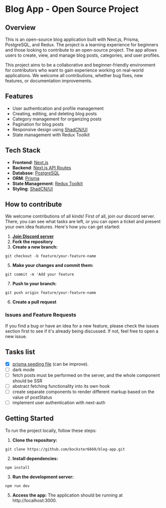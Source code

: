 # Blog App - Open Source Project

## Overview

This is an open-source blog application built with Next.js, Prisma, PostgreSQL, and Redux. The project is a learning experience for beginners and those looking to contribute to an open-source project. The app allows users to create, view, and manage blog posts, categories, and user profiles.

This project aims to be a collaborative and beginner-friendly environment for contributors who want to gain experience working on real-world applications. We welcome all contributions, whether bug fixes, new features, or documentation improvements.

## Features

- User authentication and profile management
- Creating, editing, and deleting blog posts
- Category management for organizing posts
- Pagination for blog posts
- Responsive design using [ShadCN/UI](https://shadcn.dev/)
- State management with Redux Toolkit

## Tech Stack

- **Frontend**: [Next.js](https://nextjs.org/)
- **Backend**: [Next.js API Routes](https://nextjs.org/docs/api-routes/introduction)
- **Database**: [PostgreSQL](https://www.postgresql.org/)
- **ORM**: [Prisma](https://www.prisma.io/)
- **State Management**: [Redux Toolkit](https://redux-toolkit.js.org/)
- **Styling**: [ShadCN/UI](https://shadcn.dev/)

## How to contribute
We welcome contributions of all kinds! First of all, join our discord server. There, you can see what tasks are left, or you can open a ticket and present your own idea features. Here's how you can get started:

1. [**Join Discord server**](https://discord.gg/4DNwb3rQhZ)
2. **Fork the repository**
3. **Create a new branch:**
```console
git checkout -b feature/your-feature-name
```
5. **Make your changes and commit them:**
```console
git commit -m 'Add your feature
```
7. **Push to your branch:**
```console
git push origin feature/your-feature-name
```
6. **Create a pull request**

### Issues and Feature Requests
If you find a bug or have an idea for a new feature, please check the issues section first to see if it's already being discussed. If not, feel free to open a new issue.

## Tasks list
- [x] [prisma seeding file](https://www.prisma.io/docs/orm/prisma-migrate/workflows/seeding) (can be improve).
- [ ] dark mode
- [ ] fetch posts must be performed on the server, and the whole component should be SSR
- [ ] abstract fetching functionality into its own hook
- [ ] create separate components to render different markup based on the value of postStatus
- [ ] implement user authentication with next-auth

## Getting Started
To run the project locally, follow these steps:

1. **Clone the repository:**
```console
git clone https://github.com/bockster6669/blog-app.git
```
2. **Install dependencies:**
 ```console
npm install
```
3. **Run the development server:**
```console
npm run dev
```
5. **Access the app:** The application should be running at http://localhost:3000.
